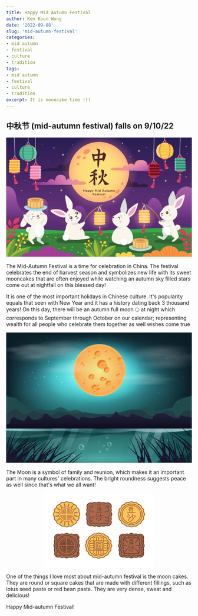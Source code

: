 ```yaml
---
title: Happy Mid Autumn Festival
author: Ken Koon Wong
date: '2022-09-08'
slug: 'mid-autumn-festival'
categories: 
- mid autumn
- festival
- culture
- tradition
tags: 
- mid autumn
- festival
- culture
- tradition
excerpt: It is mooncake time !!!
---
```


## 中秋节 (mid-autumn festival) falls on 9/10/22

![](midautumn.jpg)
<br> 

The Mid-Autumn Festival is a time for celebration in China. The festival celebrates the end of harvest season and symbolizes new life with its sweet mooncakes that are often enjoyed while watching an autumn sky filled stars come out at nightfall on this blessed day! 

It is one of the most important holidays in Chinese culture. It's popularity equals that seen with New Year and it has a history dating back 3 thousand years! On this day, there will be an autumn full moon 🌕 at night which corresponds to September through October on our calendar; representing wealth for all people who celebrate them together as well wishes come true


![](moon.jpg)
<br>

The Moon is a symbol of family and reunion, which makes it an important part in many cultures' celebrations. The bright roundness suggests peace as well since that's what we all want!


<p align="center">
  <img width="300" height="200" src="mooncake.jpg">
</p>

One of the things I love most about mid-autumn festival is the moon cakes. They are round or square cakes that are made with different fillings, such as lotus seed paste or red bean paste. They are very dense, sweat and delicious!

Happy Mid-autumn Festival!
